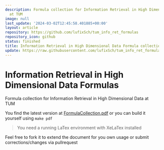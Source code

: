 ```yaml
---
description: Formula collection for Information Retrieval in High Dimensional Data
  at TUM
image: null
last_update: '2024-03-02T12:45:58.401885+00:00'
layout: article
repository: https://github.com/lufixSch/tum_info_ret_formulas
repository_icon: github
status: finished
title: Information Retrieval in High Dimensional Data Formula collection (TUM)
update: https://raw.githubusercontent.com/lufixSch/tum_info_ret_formulas/main/README.md
---
```


# Information Retrieval in High Dimensional Data Formulas

Formula collection for Information Retrieval in High Dimensional Data at TUM

You find the latest version at [FormulaCollection.pdf](https://github.com/lufixSch/tum_info_ret_formulas/blob/main/FormulaCollection.pdf) or you can build it yourself using `make pdf`

> You need a running LaTex environment with XeLaTex installed

Feel free to fork it to extend the document for you own usage or submit corrections/changes via pullrequest